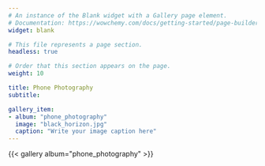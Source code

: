 ```yaml
---
# An instance of the Blank widget with a Gallery page element.
# Documentation: https://wowchemy.com/docs/getting-started/page-builder/
widget: blank

# This file represents a page section.
headless: true

# Order that this section appears on the page.
weight: 10

title: Phone Photography
subtitle:

gallery_item:
- album: "phone_photography"
  image: "black_horizon.jpg"
  caption: "Write your image caption here"
---
```

{{< gallery album="phone_photography" >}}
